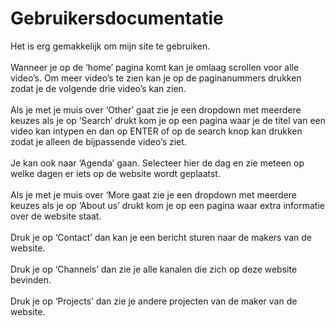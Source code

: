 # Gebruikersdocumentatie

Het is erg gemakkelijk om mijn site te gebruiken.<br><br>
Wanneer je op de ‘home’ pagina komt kan je omlaag scrollen voor alle video’s. Om meer video’s te zien kan je op de paginanummers drukken zodat je de volgende drie video’s kan zien.<br><br>
Als je met je muis over ‘Other’ gaat zie je een dropdown met meerdere keuzes als je op ‘Search’ drukt kom je op een pagina waar je de titel van een video kan intypen en dan op ENTER of op de search knop kan drukken zodat je alleen de bijpassende video’s ziet.<br><br>
Je kan ook naar ‘Agenda’ gaan. Selecteer hier de dag en zie meteen op welke dagen er iets op de website wordt geplaatst.<br><br>
Als je met je muis over ‘More gaat zie je een dropdown met meerdere keuzes als je op ‘About us’ drukt kom je op een pagina waar extra informatie over de website staat.<br><br>
Druk je op ‘Contact’ dan kan je een bericht sturen naar de makers van de website.<br><br>
Druk je op ‘Channels’ dan zie je alle kanalen die zich op deze website bevinden.<br><br>
Druk je op ‘Projects’ dan zie je andere projecten van de maker van de website.



